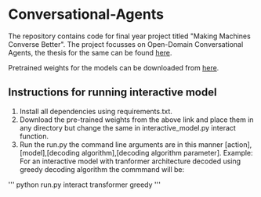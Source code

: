 # Conversational-Agents
The repository contains code for final year project titled "Making Machines Converse Better". The project focusses on Open-Domain Conversational Agents, the thesis for the same can be found [here](https://drive.google.com/file/d/19Gs8X_4BFzuuV2Yk4njb0myq1ZOZMfxF/view?usp=sharing).

Pretrained weights for the models can be downloaded from [here](https://www.dropbox.com/sh/ojl5bh5uwz2smr2/AACahGWXQNyE1oQRLqF0_N11a?dl=0).

## Instructions for running interactive model

1. Install all dependencies using requirements.txt.
2. Download the pre-trained weights from the above link and place them in any directory but change the same in interactive_model.py interact function.
3. Run the run.py the command line arguments are in this manner [action],[model],[decoding algorithm],[decoding algorithm parameter]. Example: For an interactive model with tranformer architecture decoded using greedy decoding algorithm the commmand will be:

'''
python run.py interact transformer greedy
'''
